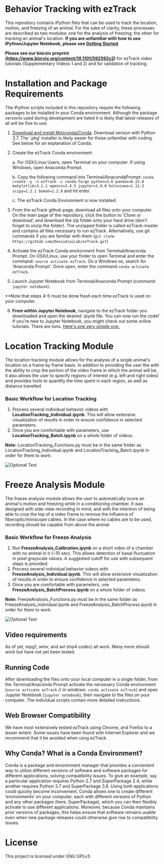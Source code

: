 # Behavior Tracking with ezTrack
This repository contains iPython files that can be used to track the location, motion, and freezing of an animal. For the sake of clarity, these processes are described as two modules: one for the analysis of freezing; the other for tracking an animal's location.  **If you are unfamiliar with how to use iPython/Jupyter Notebook, please see [Getting Started](https://github.com/DeniseCaiLab/GettingStarted)**.

**Please see our biorxiv preprint (https://www.biorxiv.org/content/10.1101/592592v2)** for ezTrack video tutorials (Supplementary Videos 1 and 2) and for validation of tracking.

# Installation and Package Requirements
The iPython scripts included in this repository require the following packages to be installed in your Conda environment.  Although the package versions used during development are listed it is likely that latest releases of all will be fine to use:

1. [Download and install Miniconda/Conda](https://conda.io/miniconda.html).  Download version with Python 3.7.  The ‘.pkg’ installer is likely easier for those unfamiliar with coding. See below for an explanation of Conda.

2. Create the ezTrack Conda environment:

    a. For OSX/Linux Users, open Terminal on your computer. If using Windows, open Anaconda Prompt.
    
    b. Copy the following command into Terminal/AnacondaPrompt: `conda create -y -n ezTrack -c conda-forge python=3.6 pandas=0.23.0 matplotlib=3.1.1 opencv=3.4.3 jupyter=1.0.0 holoviews=1.12.3 scipy=1.2.1 bokeh=1.2.0` and hit enter.
        
    c. The ezTrack Conda Environment is now installed.

3. From the ezTrack github page, download all files onto your computer. On the main page of the repository, click the button to ‘Clone or download’, and download the zip folder onto your hard drive (don't forget to unzip the folder). The unzipped folder is called ezTrack-master and contains all files necessary to run ezTrack.  Alternatively, use git commands if you are familiar with them (`git clone https://github.com/DeniseCaiLab/ezTrack.git`)

4. Activate the ezTrack Conda environment from Terminal/Anaconda Prompt.  On OSX/Linux, use your finder to open Terminal and enter the command: `source activate ezTrack`.  On a Windows os, search for 'Anaconda Prompt'.  Once open, enter the command `conda activate ezTrack`.  

5. Launch Jupyter Notebook from Terminal/Anaconda Prompt (command: `jupyter notebook`). 

**Note that steps 4-5 must be done fresh each time ezTrack is used on your computer.

6. **From within Jupyter Notebook**, navigate to the ezTrack folder you downloaded and open the desired .ipynb file.  You can now run the code!  If you're new to Jupyter Notebook, you might check out some online tutorials.  There are tons.  [Here's one very simple one.](https://nbviewer.jupyter.org/github/jupyter/notebook/blob/master/docs/source/examples/Notebook/Notebook%20Basics.ipynb)

# Location Tracking Module
The location tracking module allows for the analysis of a single animal's location on a frame by frame basis.  In addition to providing the user the with the ability to crop the portion of the video frame in which the animal will be, it also allows the user to specify regions of interest (e.g. left and right sides) and provides tools to quantify the time spent in each region, as well as distance travelled.  

### Basic Workflow for Location Tracking
1. Process several individual behavior videos with **LocationTracking_Individual.ipynb**.  This will allow extensive visualization of results in order to ensure confidence in selected parameters. 
2. Once you are comfortable with parameters, use **LocationTracking_Batch.ipynb** on a whole folder of videos.

**Note:** LocationTracking_Functions.py must be in the same folder as LocationTracking_Individual.ipynb and LocationTracking_Batch.ipynb in order for them to work.

![Optional Text](../master/Images/LocationTracking_Schematic.png)

# Freeze Analysis Module
The freeze analysis module allows the user to automatically score an animal's motion and freezing while in a conditioning chamber.  It was designed with side-view recording in mind, and with the intention of being able to crop the top of a video frame to remove the influence of fiberoptic/miniscope cables.  In the case where no cables are to be used, recording should be capable from above the animal.  

### Basic Workflow for Freeze Analysis
1. Run **FreezeAnalysis_Calibration.ipynb** on a short video of a chamber with no animal in it (~10 sec).  This allows detection of basal fluctuation in pixel grayscale values.  A suggested cutoff for use with subsequent steps is provided.
2. Process several individual behavior videos with **FreezeAnalysis_Individual.ipynb**.  This will allow extensive visualization of results in order to ensure confidence in selected parameters. 
3. Once you are comfortable with parameters, use **FreezeAnalysis_BatchProcess.ipynb** on a whole folder of videos.

**Note:** FreezeAnalysis_Functions.py must be in the same folder as FreezeAnalysis_individual.ipynb and FreezeAnalysis_BatchProcess.ipynb in order for them to work.

![Optional Text](../master/Images/FreezeAnalysis_Schematic.png)

## Video requirements
As of yet, mpg1, wmv, and avi (mp4 codec) all work.  Many more should work but have not yet been tested.  

## Running Code
After downloading the files onto your local computer in a single folder, from the Terminal/Anaconda Prompt activate the necessary Conda environment (```source activate ezTrack``` // in windows: ```conda activate ezTrack```) and open Jupyter Notebook (```jupyter notebook```), then navigate to the files on your computer. The individual scripts contain more detailed instructions.

## Web Browser Compatibility
We have most extensively tested ezTrack using Chrome, and Firefox to a lesser extent.  Some issues have been found with Internet Explorer and we recommend that it be avoided when usng ezTrack.

## Why Conda? What is a Conda Environment?
Conda is a package and environment manager that provides a convenient way to utilize different versions of software and software packages for different applications, solving compatibility issues.  To give an example, say a particular application requires Python 2.7 and SuperPackage 2.4, while another requires Python 3.7 and SuperPackage 3.8. Using both applications could quickly become inconvenient. Conda allows one to create different ‘environments’ on your computer, each with different versions of Python and any other packages (here, SuperPackage), which you can then flexibly activate to use different applications.  Moreover, because Conda maintains prior versions of packages, this helps ensure that software remains usable even when new package releases could otherwise give rise to compatibility issues.


# License
This project is licensed under GNU GPLv3.
